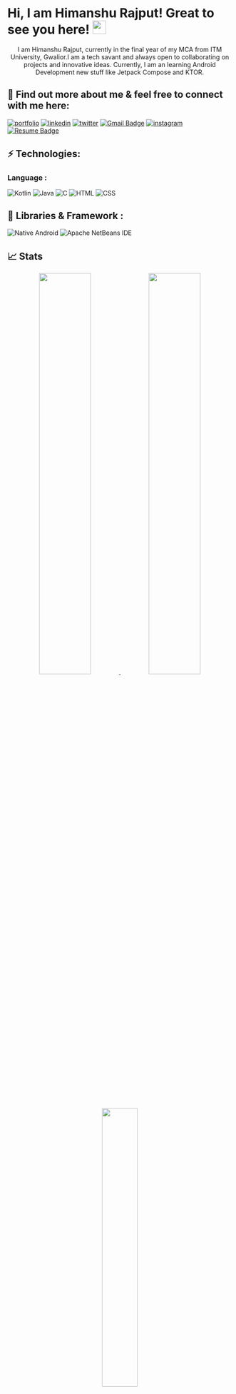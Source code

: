 # Hi, I am Himanshu Rajput! Great to see you here! <img src="https://raw.githubusercontent.com/aemmadi/aemmadi/master/wave.gif" width="30px">
<p align="center">
I am Himanshu Rajput, currently in the final year of my MCA from ITM University, Gwalior.I am a tech savant and always open to collaborating on projects and innovative ideas. Currently, I am an learning Android Development new stuff like Jetpack Compose and KTOR.
 



## 🔗 Find out more about me & feel free to connect with me here:
[![portfolio](https://img.shields.io/badge/my_portfolio-000?style=for-the-badge&logo=ko-fi&logoColor=white)]()
[![linkedin](https://img.shields.io/badge/linkedin-0A66C2?style=for-the-badge&logo=linkedin&logoColor=white)](https://www.linkedin.com/in/himanshu-rajput-aa7646108/)
[![twitter](https://img.shields.io/badge/twitter-1DA1F2?style=for-the-badge&logo=twitter&logoColor=white)](https://twitter.com/HimansJoy)
[![Gmail Badge](https://img.shields.io/badge/-rajput25.himanshu1@gmail.com-c14438?style=for-the-badge&logo=Gmail&logoColor=white)](mailto:rajput25.himanshu@gmail.com)
[![instagram](https://img.shields.io/badge/instagram-E4405F?style=for-the-badge&logo=instagram&logoColor=white)](https://www.instagram.com/_himanshun_rajput_/)
 [![Resume Badge](https://img.shields.io/badge/-Resume%20-343a40?style=for-the-badge&logo=Reddit&logoColor=white)](https://drive.google.com/drive/u/0/folders/1UaO29swbhXaDwO-4LlK01fv87lyLfkwx)

 

## ⚡ Technologies:
### Language :
![Kotlin](https://img.shields.io/badge/-Kotlin-black?style=flat-square&logo=kotlin)
![Java](https://img.shields.io/badge/-Java-E34A86?style=flat-square&logo=kotlin)
![C](https://img.shields.io/badge/-C-00599C?style=flat-square&logo=c)
![HTML](https://img.shields.io/badge/-HTML-4a4e69?style=flat-square&logo=HTML5)
![CSS](https://img.shields.io/badge/-CSS-006d77?style=flat-square&logo=CSS3)

## 💎 Libraries & Framework :
![Native Android](https://img.shields.io/badge/Android-2ec4b6?style=flat-square&logo=android&logoColor=white)
![Apache NetBeans IDE](https://img.shields.io/badge/Apache%20NetBeans%20IDE-8d99ae?style=flat-square&logo=Apache%20NetBeans%20IDE&logoColor=white)

## 📈 Stats
<p align="center">
 <a href="https://https://github.com/Himanshu25rajput">
  <img width="48%" src="https://github-readme-stats-eight-theta.vercel.app/api?username=Himanshu25rajput&show_icons=true&theme=tokyonight&include_all_commits=true&count_private=true" />
  <img width="48%" src="https://github-readme-streak-stats.herokuapp.com/?user=Himanshu25rajput&theme=tokyonight" />
  <img width="40%" src="https://github-readme-stats-eight-theta.vercel.app/api/top-langs/?username=Himanshu25rajput&layout=compact&langs_count=8&theme=algolia"/>
</a>
</p>
</p>
